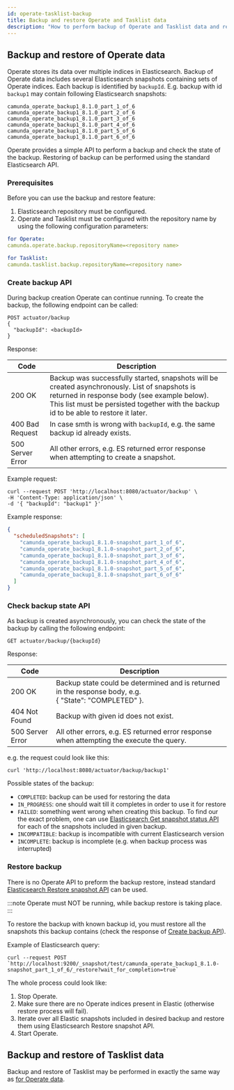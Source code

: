 ```yaml
---
id: operate-tasklist-backup
title: Backup and restore Operate and Tasklist data
description: "How to perform backup of Operate and Tasklist data and restore."
---
```


## Backup and restore of Operate data

Operate stores its data over multiple indices in Elasticsearch. Backup of Operate data includes several
Elasticsearch snapshots containing sets of Operate indices. Each backup is identified by `backupId`. E.g.
backup with id `backup1` may contain following Elasticsearch snapshots:

```
camunda_operate_backup1_8.1.0_part_1_of_6
camunda_operate_backup1_8.1.0_part_2_of_6
camunda_operate_backup1_8.1.0_part_3_of_6
camunda_operate_backup1_8.1.0_part_4_of_6
camunda_operate_backup1_8.1.0_part_5_of_6
camunda_operate_backup1_8.1.0_part_6_of_6
```

Operate provides a simple API to perform a backup and check the state of the backup. Restoring of backup can be performed
using the standard Elasticsearch API.

### Prerequisites

Before you can use the backup and restore feature:

1. Elasticsearch repository must be configured.
2. Operate and Tasklist must be configured with the repository name by using the following configuration parameters:

```yaml
for Operate:
camunda.operate.backup.repositoryName=<repository name>

for Tasklist:
camunda.tasklist.backup.repositoryName=<repository name>
```

### Create backup API

During backup creation Operate can continue running. To create the backup, the following endpoint can be called:

```
POST actuator/backup
{
  "backupId": <backupId>
}
```

Response:

| Code             | Description                                                                                                                                                                                                                            |
| ---------------- | -------------------------------------------------------------------------------------------------------------------------------------------------------------------------------------------------------------------------------------- |
| 200 OK           | Backup was successfully started, snapshots will be created asynchronously. List of snapshots is returned in response body (see example below). This list must be persisted together with the backup id to be able to restore it later. |
| 400 Bad Request  | In case smth is wrong with `backupId`, e.g. the same backup id already exists.                                                                                                                                                         |
| 500 Server Error | All other errors, e.g. ES returned error response when attempting to create a snapshot.                                                                                                                                                |

Example request:

```
curl --request POST 'http://localhost:8080/actuator/backup' \
-H 'Content-Type: application/json' \
-d '{ "backupId": "backup1" }'
```

Example response:

```json
{
  "scheduledSnapshots": [
    "camunda_operate_backup1_8.1.0-snapshot_part_1_of_6",
    "camunda_operate_backup1_8.1.0-snapshot_part_2_of_6",
    "camunda_operate_backup1_8.1.0-snapshot_part_3_of_6",
    "camunda_operate_backup1_8.1.0-snapshot_part_4_of_6",
    "camunda_operate_backup1_8.1.0-snapshot_part_5_of_6",
    "camunda_operate_backup1_8.1.0-snapshot_part_6_of_6"
  ]
}
```

### Check backup state API

As backup is created asynchronously, you can check the state of the backup by calling the following endpoint:

```
GET actuator/backup/{backupId}
```

Response:

| Code             | Description                                                                                                |
| ---------------- | ---------------------------------------------------------------------------------------------------------- |
| 200 OK           | Backup state could be determined and is returned in the response body, e.g.<br/> { "State": "COMPLETED" }. |
| 404 Not Found    | Backup with given id does not exist.                                                                       |
| 500 Server Error | All other errors, e.g. ES returned error response when attempting the execute the query.                   |

e.g. the request could look like this:

```
curl 'http://localhost:8080/actuator/backup/backup1'
```

Possible states of the backup:

- `COMPLETED`: backup can be used for restoring the data
- `IN_PROGRESS`: one should wait till it completes in order to use it for restore
- `FAILED`: something went wrong when creating this backup. To find our the exact problem, one can use [Elasticsearch Get snapshot status API](https://www.elastic.co/guide/en/elasticsearch/reference/current/get-snapshot-status-api.html) for each of the snapshots included in given backup.
- `INCOMPATIBLE`: backup is incompatible with current Elasticsearch version
- `INCOMPLETE`: backup is incomplete (e.g. when backup process was interrupted)

### Restore backup

There is no Operate API to preform the backup restore, instead standard [Elasticsearch Restore snapshot API](https://www.elastic.co/guide/en/elasticsearch/reference/current/restore-snapshot-api.html) can be used.

:::note
Operate must NOT be running, while backup restore is taking place.
:::

To restore the backup with known backup id, you must restore all the snapshots this backup contains (check the response of [Create backup API](#create-backup-api)).

Example of Elasticsearch query:

```
curl --request POST `http://localhost:9200/_snapshot/test/camunda_operate_backup1_8.1.0-snapshot_part_1_of_6/_restore?wait_for_completion=true`
```

The whole process could look like:

1. Stop Operate.
2. Make sure there are no Operate indices present in Elastic (otherwise restore process will fail).
3. Iterate over all Elastic snapshots included in desired backup and restore them using Elasticsearch Restore snapshot API.
4. Start Operate.

## Backup and restore of Tasklist data

Backup and restore of Tasklist may be performed in exactly the same way as [for Operate data](#backup-and-restore-of-operate-data).
